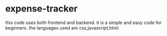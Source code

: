 # expense-tracker
this code uses both frontend and backend.
it is a simple and easy code for beginners.
the languages used are css,javascript,html.
